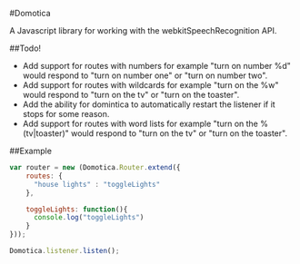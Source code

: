 #Domotica

A Javascript library for working with the webkitSpeechRecognition API.

##Todo!
* Add support for routes with numbers for example "turn on number %d" would respond to "turn on number one" or "turn on number two".
* Add support for routes with wildcards for example "turn on the %w" would respond to "turn on the tv" or "turn on the toaster".
* Add the ability for domintica to automatically restart the listener if it stops for some reason.
* Add support for routes with word lists for example "turn on the %(tv|toaster)" would respond to "turn on the tv" or "turn on the toaster".

##Example

```javascript
var router = new (Domotica.Router.extend({
	routes: {
	  "house lights" : "toggleLights"
	},

	toggleLights: function(){
	  console.log("toggleLights")
	}
}));

Domotica.listener.listen();
```
